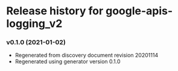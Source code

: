 # Release history for google-apis-logging_v2

### v0.1.0 (2021-01-02)

* Regenerated from discovery document revision 20201114
* Regenerated using generator version 0.1.0

